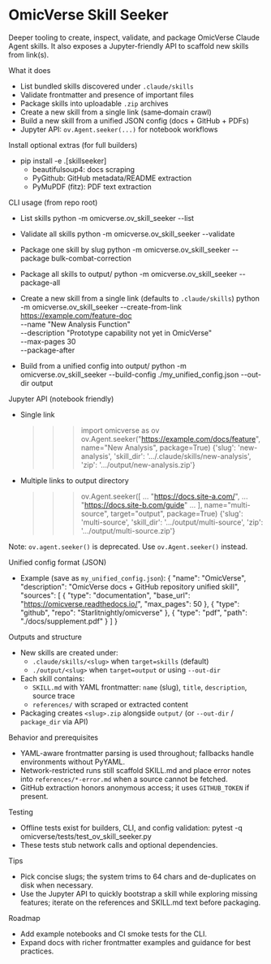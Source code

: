 OmicVerse Skill Seeker
======================

Deeper tooling to create, inspect, validate, and package OmicVerse Claude Agent skills. It also exposes a Jupyter-friendly API to scaffold new skills from link(s).

What it does
- List bundled skills discovered under `.claude/skills`
- Validate frontmatter and presence of important files
- Package skills into uploadable `.zip` archives
- Create a new skill from a single link (same‑domain crawl)
- Build a new skill from a unified JSON config (docs + GitHub + PDFs)
- Jupyter API: `ov.Agent.seeker(...)` for notebook workflows

Install optional extras (for full builders)
- pip install -e .[skillseeker]
  - beautifulsoup4: docs scraping
  - PyGithub: GitHub metadata/README extraction
  - PyMuPDF (fitz): PDF text extraction

CLI usage (from repo root)
- List skills
  python -m omicverse.ov_skill_seeker --list

- Validate all skills
  python -m omicverse.ov_skill_seeker --validate

- Package one skill by slug
  python -m omicverse.ov_skill_seeker --package bulk-combat-correction

- Package all skills to output/
  python -m omicverse.ov_skill_seeker --package-all

- Create a new skill from a single link (defaults to `.claude/skills`)
  python -m omicverse.ov_skill_seeker --create-from-link https://example.com/feature-doc \
      --name "New Analysis Function" \
      --description "Prototype capability not yet in OmicVerse" \
      --max-pages 30 \
      --package-after

- Build from a unified config into output/
  python -m omicverse.ov_skill_seeker --build-config ./my_unified_config.json --out-dir output

Jupyter API (notebook friendly)
- Single link
  >>> import omicverse as ov
  >>> ov.Agent.seeker("https://example.com/docs/feature", name="New Analysis", package=True)
  {'slug': 'new-analysis', 'skill_dir': '.../.claude/skills/new-analysis', 'zip': '.../output/new-analysis.zip'}

- Multiple links to output directory
  >>> ov.Agent.seeker([
  ...   "https://docs.site-a.com/",
  ...   "https://docs.site-b.com/guide"
  ... ], name="multi-source", target="output", package=True)
  {'slug': 'multi-source', 'skill_dir': '.../output/multi-source', 'zip': '.../output/multi-source.zip'}

Note: `ov.agent.seeker()` is deprecated. Use `ov.Agent.seeker()` instead.

Unified config format (JSON)
- Example (save as `my_unified_config.json`):
  {
    "name": "OmicVerse",
    "description": "OmicVerse docs + GitHub repository unified skill",
    "sources": [
      { "type": "documentation", "base_url": "https://omicverse.readthedocs.io/", "max_pages": 50 },
      { "type": "github", "repo": "Starlitnightly/omicverse" },
      { "type": "pdf", "path": "./docs/supplement.pdf" }
    ]
  }

Outputs and structure
- New skills are created under:
  - `.claude/skills/<slug>` when `target=skills` (default)
  - `./output/<slug>` when `target=output` or using `--out-dir`
- Each skill contains:
  - `SKILL.md` with YAML frontmatter: `name` (slug), `title`, `description`, source trace
  - `references/` with scraped or extracted content
- Packaging creates `<slug>.zip` alongside `output/` (or `--out-dir` / `package_dir` via API)

Behavior and prerequisites
- YAML-aware frontmatter parsing is used throughout; fallbacks handle environments without PyYAML.
- Network-restricted runs still scaffold SKILL.md and place error notes into `references/*-error.md` when a source cannot be fetched.
- GitHub extraction honors anonymous access; it uses `GITHUB_TOKEN` if present.

Testing
- Offline tests exist for builders, CLI, and config validation:
  pytest -q omicverse/tests/test_ov_skill_seeker.py
- These tests stub network calls and optional dependencies.

Tips
- Pick concise slugs; the system trims to 64 chars and de-duplicates on disk when necessary.
- Use the Jupyter API to quickly bootstrap a skill while exploring missing features; iterate on the references and SKILL.md text before packaging.

Roadmap
- Add example notebooks and CI smoke tests for the CLI.
- Expand docs with richer frontmatter examples and guidance for best practices.
